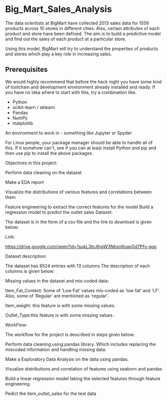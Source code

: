 # Big_Mart_Sales_Analysis

The data scientists at BigMart have collected 2013 sales data for 1559 products across 10 stores in different cities. Also, certain attributes of each product and store have been defined. The aim is to build a predictive model and find out the sales of each product at a particular store.


Using this model, BigMart will try to understand the properties of products and stores which play a key role in increasing sales.


## Prerequisites
We would highly recommend that before the hack night you have some kind of toolchain and development environment already installed and ready. If you have no idea where to start with this, try a combination like:
*  Python
*  scikit-learn / sklearn
*  Pandas
*  NumPy
*  matplotlib


An environment to work in - something like Jupyter or Spyder


For Linux people, your package manager should be able to handle all of this. If it somehow can't, see if you can at least install Python and pip and then use pip to install the above packages.

Objectives in this project:


Perform data cleaning on the dataset


Make a EDA report 


Visualize the distributions of various features and correlations between them


Feature engineering to extract the correct features for the model
Build a regression model to predict the outlet sales
Dataset:


The dataset is in the form of a csv file and the link to download is given below:


Link:


https://drive.google.com/open?id=1sukL3ljrJIhgW3NbsnKoayGd7Pfy-gqo


Dataset description:


The dataset has 8524 entries with 13 columns.The description of each columns is given below:


Missing values in the dataset and mis-coded data:


Item_Fat_Content: Some of ‘Low Fat’ values mis-coded as ‘low fat’ and ‘LF’. Also, some of ‘Regular’ are mentioned as ‘regular’.


Item_weight: this feature is with some missing values.


Outlet_Type:this feature is with some missing values .


WorkFlow:


The workflow for the project is described in  steps given below:


Perform data cleaning using pandas library. Which includes replacing the miscoded information and handling missing data.


Make a Exploratory Data Analysis on the data using pandas.


Visualize distributions and correlation of features using seaborn and pandas


Build a linear regression model taking the selected features through feature engineering 


Pedict the item_outlet_sales for the test data









